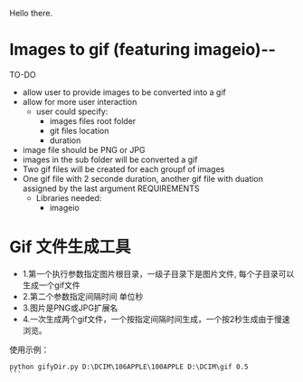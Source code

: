 Hello there.
# Images to gif  (featuring imageio)--

TO-DO
- allow user to provide images to be converted into a gif
- allow for more user interaction
    - user could specify:
        - images files root folder
        - git files location
        - duration
- image file should be PNG or JPG
- images in the sub folder will be converted a gif
- Two gif files will be created for each groupf of images
- One gif file with 2 seconde duration, another gif file with duation assigned by the last argument 
REQUIREMENTS
    - Libraries needed:
        - imageio


# Gif 文件生成工具
- 1.第一个执行参数指定图片根目录，一级子目录下是图片文件, 每个子目录可以生成一个gif文件
- 2.第二个参数指定间隔时间 单位秒
- 3.图片是PNG或JPG扩展名
- 4.一次生成两个gif文件，一个按指定间隔时间生成，一个按2秒生成由于慢速浏览。

使用示例：
````
python gifyDir.py D:\DCIM\106APPLE\100APPLE D:\DCIM\gif 0.5
```